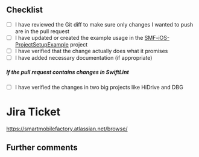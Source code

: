 ## Checklist

<!---A Checklist of things that needs to be done before creating a pull request.
Use it as reminder and to communicate that you actually did these things.--->

- [ ] I have reviewed the Git diff to make sure only changes I wanted to push are in the pull request
- [ ] I have updated or created the example usage in the [SMF-iOS-ProjectSetupExample](https://github.com/smartmobilefactory/SMF-iOS-ProjectSetupExample) project
- [ ] I have verified that the change actually does what it promises
- [ ] I have added necessary documentation (if appropriate)

##### If the pull request contains changes in SwiftLint

- [ ] I have verified the changes in two big projects like HiDrive and DBG

# Jira Ticket

https://smartmobilefactory.atlassian.net/browse/

## Further comments

<!---Any further comments can be put here.--->
